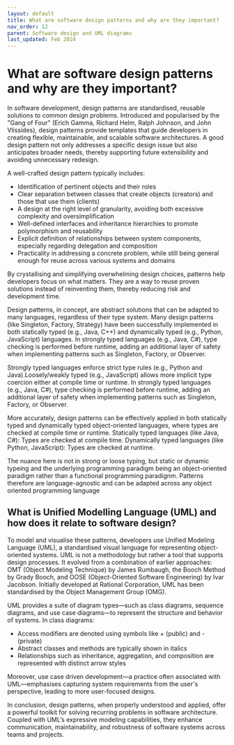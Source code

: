 ```yaml
---
layout: default
title: What are software design patterns and why are they important?
nav_order: 12
parent: Software design and UML diagrams
last_updated: Feb 2024
---
```



# What are software design patterns and why are they important?

In software development, design patterns are standardised, reusable solutions to common design problems. Introduced and popularised by the "Gang of Four" (Erich Gamma, Richard Helm, Ralph Johnson, and John Vlissides), design patterns provide templates that guide developers in creating flexible, maintainable, and scalable software architectures. A good design pattern not only addresses a specific design issue but also anticipates broader needs, thereby supporting future extensibility and avoiding unnecessary redesign.

A well-crafted design pattern typically includes:

- Identification of pertinent objects and their roles
- Clear separation between classes that create objects (creators) and those that use them (clients)
- A design at the right level of granularity, avoiding both excessive complexity and oversimplification
- Well-defined interfaces and inheritance hierarchies to promote polymorphism and reusability
- Explicit definition of relationships between system components, especially regarding delegation and composition
- Practicality in addressing a concrete problem, while still being general enough for reuse across various systems and domains

By crystallising and simplifying overwhelming design choices, patterns help developers focus on what matters. They are a way to reuse proven solutions instead of reinventing them, thereby reducing risk and development time.

Design patterns, in concept, are abstract solutions that can be adapted to many languages, regardless of their type system. Many design patterns (like Singleton, Factory, Strategy) have been successfully implemented in both statically typed (e.g., Java, C++) and dynamically typed (e.g., Python, JavaScript) languages. In strongly typed languages (e.g., Java, C#), type checking is performed before runtime, adding an additional layer of safety when implementing patterns such as Singleton, Factory, or Observer.

Strongly typed languages enforce strict type rules (e.g., Python and Java).Loosely/weakly typed (e.g., JavaScript) allows more implicit type coercion either at compile time or runtime.  In strongly typed languages (e.g., Java, C#), type checking is performed before runtime, adding an additional layer of safety when implementing patterns such as Singleton, Factory, or Observer.

More accurately, design patterns can be effectively applied in both statically typed and dynamically typed object-oriented languages, where types are checked at compile time or runtime. Statically typed languages (like Java, C#): Types are checked at compile time. Dynamically typed languages (like Python, JavaScript): Types are checked at runtime.

The nuance here is not in strong or loose typing, but static or dynamic typeing and the underlying programming paradigm being an object-oriented paradigm rather than a functional programming paradignm. Patterns therefore are language-agnostic and can be adapted across any object oriented programming language


## What is Unified Modelling Language (UML) and how does it relate to software design?

To model and visualise these patterns, developers use Unified Modeling Language (UML), a standardised visual language for representing object-oriented systems. UML is not a methodology but rather a tool that supports design processes. It evolved from a combination of earlier approaches: OMT (Object Modeling Technique) by James Rumbaugh, the Booch Method by Grady Booch, and OOSE (Object-Oriented Software Engineering) by Ivar Jacobson. Initially developed at Rational Corporation, UML has been standardised by the Object Management Group (OMG).

UML provides a suite of diagram types—such as class diagrams, sequence diagrams, and use case diagrams—to represent the structure and behavior of systems. In class diagrams:

- Access modifiers are denoted using symbols like + (public) and - (private)
- Abstract classes and methods are typically shown in italics
- Relationships such as inheritance, aggregation, and composition are represented with distinct arrow styles

Moreover, use case driven development—a practice often associated with UML—emphasises capturing system requirements from the user's perspective, leading to more user-focused designs.

In conclusion, design patterns, when properly understood and applied, offer a powerful toolkit for solving recurring problems in software architecture. Coupled with UML’s expressive modeling capabilities, they enhance communication, maintainability, and robustness of software systems across teams and projects.
